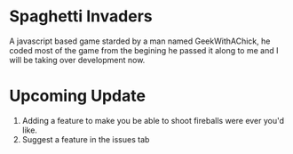 Spaghetti Invaders
==================

A javascript based game starded by a man named GeekWithAChick, he coded most of the game from the begining
he passed it along to me and I will be taking over development now.

Upcoming Update
==================
1. Adding a feature to make you be able to shoot fireballs were ever you'd like.
2. Suggest a feature in the issues tab
